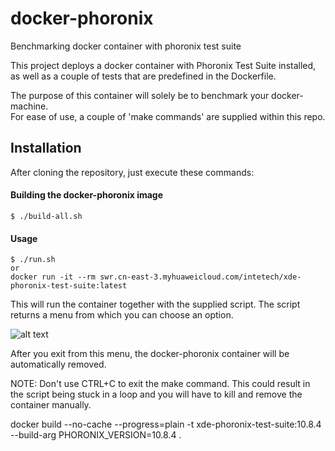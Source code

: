 # docker-phoronix
Benchmarking docker container with phoronix test suite

This project deploys a docker container with Phoronix Test Suite installed, as well as a couple of tests that are predefined in the Dockerfile.  

The purpose of this container will solely be to benchmark your docker-machine.  
For ease of use, a couple of 'make commands' are supplied within this repo.

## Installation


After cloning the repository, just execute these commands:

#### Building the docker-phoronix image  

```
$ ./build-all.sh
```

#### Usage

```
$ ./run.sh
or 
docker run -it --rm swr.cn-east-3.myhuaweicloud.com/intetech/xde-phoronix-test-suite:latest
```

This will run the container together with the supplied script. The script returns a menu from which you can choose an option.

![alt text](img/docker-phoronix.png "Menu")

After you exit from this menu, the docker-phoronix container will be automatically removed.

NOTE: Don't use CTRL+C to exit the make command. This could result in the script being stuck in a loop and you will have to kill and remove the container manually.


docker build --no-cache --progress=plain -t xde-phoronix-test-suite:10.8.4 --build-arg PHORONIX_VERSION=10.8.4 .